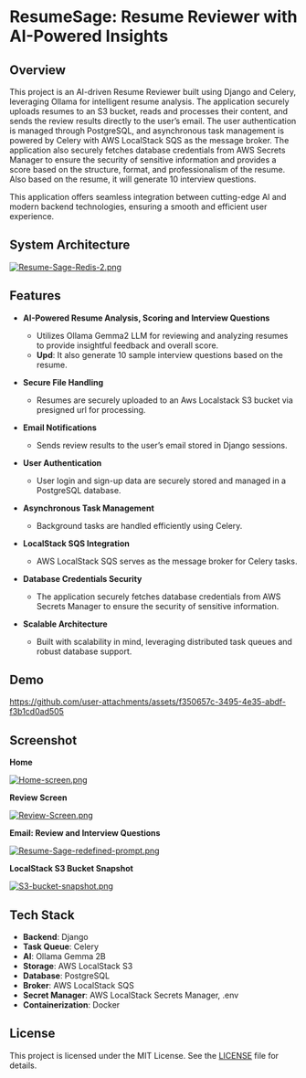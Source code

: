 # ResumeSage: Resume Reviewer with AI-Powered Insights

## Overview
This project is an AI-driven Resume Reviewer built using Django and Celery, leveraging Ollama for intelligent resume analysis. The application securely uploads resumes to an S3 bucket, reads and processes their content, and sends the review results directly to the user’s email. The user authentication is managed through PostgreSQL, and asynchronous task management is powered by Celery with AWS LocalStack SQS as the message broker. The application also securely fetches database credentials from AWS Secrets Manager to ensure the security of sensitive information and provides a score based on the structure, format, and professionalism of the resume. Also based on the resume, it will generate 10 interview questions.

This application offers seamless integration between cutting-edge AI and modern backend technologies, ensuring a smooth and efficient user experience.

## System Architecture
[![Resume-Sage-Redis-2.png](https://i.postimg.cc/gkY9Gt24/Resume-Sage-Redis-2.png)](https://postimg.cc/jCk3XXNJ)


## Features

- **AI-Powered Resume Analysis, Scoring and Interview Questions**
  - Utilizes Ollama Gemma2 LLM for reviewing and analyzing resumes to provide insightful feedback and overall score.
  - **Upd**: It also generate 10 sample interview questions based on the resume.

- **Secure File Handling**
  - Resumes are securely uploaded to an Aws Localstack S3 bucket via presigned url for processing.

- **Email Notifications**
  - Sends review results to the user’s email stored in Django sessions.

- **User Authentication**
  - User login and sign-up data are securely stored and managed in a PostgreSQL database.

- **Asynchronous Task Management**
  - Background tasks are handled efficiently using Celery.

- **LocalStack SQS Integration**
  - AWS LocalStack SQS serves as the message broker for Celery tasks.

- **Database Credentials Security**
  - The application securely fetches database credentials from AWS Secrets Manager to ensure the security of sensitive information.

- **Scalable Architecture**
  - Built with scalability in mind, leveraging distributed task queues and robust database support.

## Demo

https://github.com/user-attachments/assets/f350657c-3495-4e35-abdf-f3b1cd0ad505


## Screenshot
**Home**

[![Home-screen.png](https://i.postimg.cc/mrxR07kn/Home-screen.png)](https://postimg.cc/3kZPG4gj)

**Review Screen**

[![Review-Screen.png](https://i.postimg.cc/0NQS6RPm/Review-Screen.png)](https://postimg.cc/QF2CPzBx)

**Email: Review and Interview Questions**

[![Resume-Sage-redefined-prompt.png](https://i.postimg.cc/HntPVxmX/Resume-Sage-redefined-prompt.png)](https://postimg.cc/5Q6mrf62)

**LocalStack S3 Bucket Snapshot**

[![S3-bucket-snapshot.png](https://i.postimg.cc/wBmS0Z77/S3-bucket-snapshot.png)](https://postimg.cc/B8JYvh50)

## Tech Stack

- **Backend**: Django
- **Task Queue**: Celery
- **AI**: Ollama Gemma 2B
- **Storage**: AWS LocalStack S3
- **Database**: PostgreSQL
- **Broker**: AWS LocalStack SQS
- **Secret Manager**: AWS LocalStack Secrets Manager, .env
- **Containerization**: Docker

## License

This project is licensed under the MIT License. See the [LICENSE](LICENSE) file for details.
